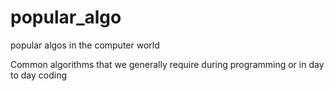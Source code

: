 popular_algo
============

popular algos in the computer world



Common algorithms that we generally require during programming or in day to day coding
